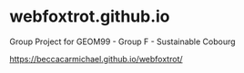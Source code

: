 # webfoxtrot.github.io
Group Project for GEOM99 - Group F - Sustainable Cobourg

https://beccacarmichael.github.io/webfoxtrot/